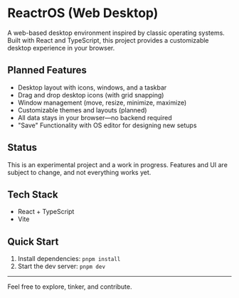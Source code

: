 # ReactrOS (Web Desktop)

A web-based desktop environment inspired by classic operating systems. Built with React and TypeScript, this project provides a customizable desktop experience in your browser.

## Planned Features

- Desktop layout with icons, windows, and a taskbar
- Drag and drop desktop icons (with grid snapping)
- Window management (move, resize, minimize, maximize)
- Customizable themes and layouts (planned)
- All data stays in your browser—no backend required
- "Save" Functionality with OS editor for designing new setups

## Status

This is an experimental project and a work in progress. Features and UI are subject to change, and not everything works yet.

## Tech Stack

- React + TypeScript
- Vite

## Quick Start

1. Install dependencies: `pnpm install`
2. Start the dev server: `pnpm dev`

---

Feel free to explore, tinker, and contribute.
